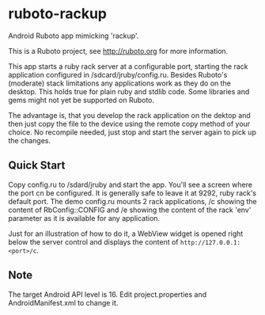 ruboto-rackup
=============

Android Ruboto app mimicking 'rackup'. 

This is a Ruboto project, see http://ruboto.org for more information.

This app starts a ruby rack server at a configurable port, starting the rack application configured in /sdcard/jruby/config.ru.
Besides Ruboto's (moderate) stack limitations any applications work as they do on the desktop.
This holds true for plain ruby and stdlib code. Some libraries and gems might not yet be supported on Ruboto.

The advantage is, that you develop the rack application on the dektop and then just copy the file to
the device using the remote copy method of your choice. No recompile needed, just stop and start the server again
to pick up the changes.


Quick Start
-----------
Copy config.ru to /sdard/jruby and start the app. You'll see a screen where the port cn be configured. It is generally
safe to leave it at 9292, ruby rack's default port.
The demo config.ru mounts 2 rack applications, /c showing the content of RbConfig::CONFIG and /e showing the content 
of the rack 'env' parameter as it is available for any application.

Just for an illustration of how to do it, a WebView widget is opened right below the server control
and displays the content of ``http://127.0.0.1:<port>/c``.

Note
----
The target Android API level is 16. Edit project.properties and AndroidManifest.xml to change it.


